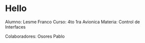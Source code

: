 # Hello
Alumno: Lesme Franco
Curso: 4to 1ra Avionica
Materia: Control de Interfaces

Colaboradores: Osores Pablo
